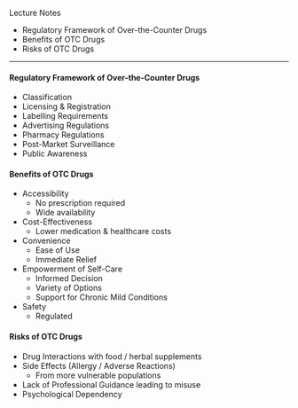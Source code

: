 Lecture Notes

- Regulatory Framework of Over-the-Counter Drugs
- Benefits of OTC Drugs
- Risks of OTC Drugs

---
#### **Regulatory Framework of Over-the-Counter Drugs**
- Classification
- Licensing & Registration
- Labelling Requirements
- Advertising Regulations
- Pharmacy Regulations
- Post-Market Surveillance
- Public Awareness

#### **Benefits of OTC Drugs**
- Accessibility
	- No prescription required
	- Wide availability
- Cost-Effectiveness
	- Lower medication & healthcare costs
- Convenience
	- Ease of Use
	- Immediate Relief
- Empowerment of Self-Care
	- Informed Decision
	- Variety of Options
	- Support for Chronic Mild Conditions
- Safety
	- Regulated


#### **Risks of OTC Drugs**
- Drug Interactions with food / herbal supplements
- Side Effects (Allergy / Adverse Reactions)
	- From more vulnerable populations
- Lack of Professional Guidance leading to misuse
- Psychological Dependency